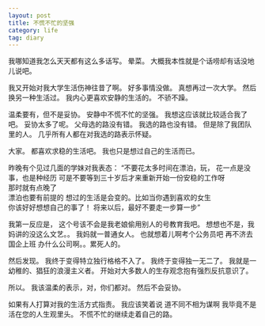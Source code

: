 ```yaml
---
layout: post
title: 不慌不忙的坚强 
category: life
tag: diary
---
```



我哪知道我怎么天天都有这么多话写。
晕菜。
大概我本性就是个话唠却有话没地儿说吧。

我又开始对我大学生活伤神往昔了啊。
好多事情没做。
真想再过一次大学。
然后换另一种生活过。
我内心更喜欢安静的生活的。
不骄不躁。

温柔要有，但不是妥协。
安静中不慌不忙的坚强。
我想这应该就比较适合我了吧。
妥协太多了呢。
父母选的路没有错。
我选的路也没有错。
但是除了我团队里的人。
几乎所有人都在对我选的路表示怀疑。

大家。
都喜欢求稳的生活吧。
我也只是想过自己的生活而已。

昨晚有个见过几面的学妹对我表态：
“不要花太多时间在漂泊，玩， 
花一点是没事，也是种经历 
可是不要等到三十岁后才来重新开始一份安稳的工作呀  
那时就有点晚了  
漂泊也要有前提的
想过的生活是会变的。比如当你遇到喜欢的女生  
你该好好想想自己的事了！ 
将来以后，最好不要走一步算一步”

我第一反应是，
这个号该不会是我老娘偷用别人的号教育我吧。
想想也不是，我妈讲的没这么文艺。。
我妈就一普通女人。
也就想着儿啊考个公务员吧 再不济去国企上班 办什么公司啊。。累死人的。

然后发现。
我终于变得特立独行格格不入了。
我终于变得独一无二了。
我就是一幼稚的、猖狂的浪漫主义者。
开始对大多数人的生存观念抱有强烈反抗意识了。

所以。
我该温柔的表示，对，你们都对。
然后不会妥协。

如果有人打算对我的生活方式指责。
我应该笑着说 道不同不相为谋啊 我毕竟不是活在您的人生观里头。
不慌不忙的继续走着自己的路。
